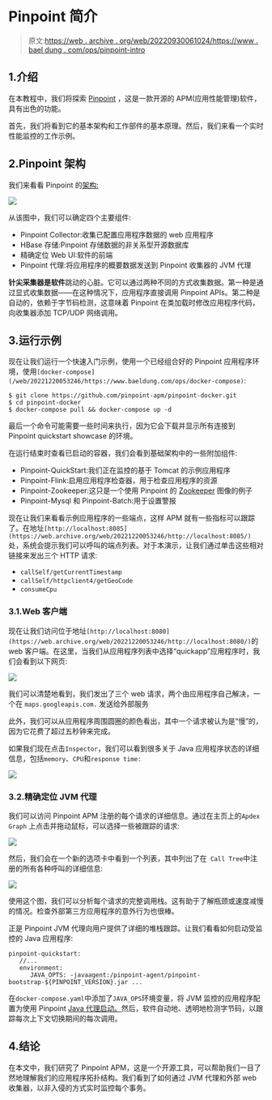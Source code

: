# Pinpoint 简介

> 原文:[https://web . archive . org/web/20220930061024/https://www . bael dung . com/ops/pinpoint-intro](https://web.archive.org/web/20220930061024/https://www.baeldung.com/ops/pinpoint-intro)

## 1.介绍

在本教程中，我们将探索 [Pinpoint](https://web.archive.org/web/20221220053246/https://github.com/pinpoint-apm/pinpoint) ，这是一款开源的 APM(应用性能管理)软件，具有出色的功能。

首先，我们将看到它的基本架构和工作部件的基本原理。然后，我们来看一个实时性能监控的工作示例。

## 2.Pinpoint 架构

我们来看看 Pinpoint 的[架构:](https://web.archive.org/web/20221220053246/https://pinpoint-apm.gitbook.io/pinpoint/want-a-quick-tour/overview#architecture)

[![](../Images/93eae8b2f5bc466fd79597b65a689fda.png)](/web/20221220053246/https://www.baeldung.com/wp-content/uploads/2022/12/pinpoint-architecture.png)

从该图中，我们可以确定四个主要组件:

*   Pinpoint Collector:收集已配置应用程序数据的 web 应用程序
*   HBase 存储:Pinpoint 存储数据的非关系型开源数据库
*   精确定位 Web UI:软件的前端
*   Pinpoint 代理:将应用程序的概要数据发送到 Pinpoint 收集器的 JVM 代理

**针尖采集器是软件**跳动的心脏。它可以通过两种不同的方式收集数据。第一种是通过显式收集数据——在这种情况下，应用程序直接调用 Pinpoint APIs。第二种是自动的，依赖于字节码检测，这意味着 Pinpoint 在类加载时修改应用程序代码，向收集器添加 TCP/UDP 网络调用。

## 3.运行示例

现在让我们运行一个快速入门示例，使用一个已经组合好的 Pinpoint 应用程序环境，使用`[docker-compose](/web/20221220053246/https://www.baeldung.com/ops/docker-compose)`:

```
$ git clone https://github.com/pinpoint-apm/pinpoint-docker.git
$ cd pinpoint-docker
$ docker-compose pull && docker-compose up -d 
```

最后一个命令可能需要一些时间来执行，因为它会下载并显示所有连接到 Pinpoint quickstart showcase 的环境。

在运行结束时查看已启动的容器，我们会看到基础架构中的一些附加组件:

*   Pinpoint-QuickStart:我们正在监控的基于 Tomcat 的示例应用程序
*   Pinpoint-Flink:启用应用程序检查器，用于检查应用程序的资源
*   Pinpoint-Zookeeper:这只是一个使用 Pinpoint 的 [Zookeeper](/web/20221220053246/https://www.baeldung.com/java-zookeeper) 图像的例子
*   Pinpoint-Mysql 和 Pinpoint-Batch:用于设置警报

现在让我们来看看示例应用程序的一些端点，这样 APM 就有一些指标可以跟踪了。在地址`[http://localhost:8085](https://web.archive.org/web/20221220053246/http://localhost:8085/)`处，系统会提示我们可以呼叫的端点列表。对于本演示，让我们通过单击这些相对链接来发出三个 HTTP 请求:

*   `callSelf/getCurrentTimestamp`
*   `callSelf/httpclient4/getGeoCode`
*   `consumeCpu`

### 3.1.Web 客户端

现在让我们访问位于地址`[http://localhost:8080](https://web.archive.org/web/20221220053246/http://localhost:8080/)`的 web 客户端。在这里，当我们从应用程序列表中选择“quickapp”应用程序时，我们会看到以下网页:

[![](../Images/e210771bde9178321133826de0e4058b.png)](/web/20221220053246/https://www.baeldung.com/wp-content/uploads/2022/12/pinpoint-welcome-1.png)

我们可以清楚地看到，我们发出了三个 web 请求，两个由应用程序自己解决，一个在 `maps.googleapis.com.` 发送给外部服务

此外，我们可以从应用程序周围圆圈的颜色看出，其中一个请求被认为是“慢”的，因为它花费了超过五秒钟来完成。

如果我们现在点击`Inspector`，我们可以看到很多关于 Java 应用程序状态的详细信息，包括`memory`、`CPU`和`response time:`

[![](../Images/2421f887539f6a8d6b1b39bb3f123e5a.png)](/web/20221220053246/https://www.baeldung.com/wp-content/uploads/2022/12/pinpoint-inspector-1024x471-1.png)

### 3.2.精确定位 JVM 代理

我们可以访问 Pinpoint APM 注册的每个请求的详细信息。通过在主页上的`Apdex Graph` 上点击并拖动鼠标，可以选择一些被跟踪的请求:

[![](../Images/7f3a6d5e4144cc13653cc6f79ebce87a.png)](/web/20221220053246/https://www.baeldung.com/wp-content/uploads/2022/12/Screenshot-2022-12-13-at-12.06.38.png)

然后，我们会在一个新的选项卡中看到一个列表，其中列出了在` Call Tree`中注册的所有各种呼叫的详细信息:

[![](../Images/7d2145797508a5c25315062bafeb3a46.png)](/web/20221220053246/https://www.baeldung.com/wp-content/uploads/2022/12/pinpoint-trace-1024x475-1.png)

使用这个图，我们可以分析每个请求的完整调用栈。这有助于了解瓶颈或速度减慢的情况。检查外部第三方应用程序的意外行为也很棒。

正是 Pinpoint JVM 代理向用户提供了详细的堆栈跟踪。让我们看看如何启动受监控的 Java 应用程序:

```
pinpoint-quickstart:
   //...
   environment:
      JAVA_OPTS: -javaagent:/pinpoint-agent/pinpoint-bootstrap-${PINPOINT_VERSION}.jar ...
```

在`docker-compose.yaml`中添加了`JAVA_OPS`环境变量，将 JVM 监控的应用程序配置为使用 Pinpoint [Java 代理启动。](/web/20221220053246/https://www.baeldung.com/java-instrumentation)然后，软件自动地、透明地检测字节码，以跟踪每次上下文切换期间的每次调用。

## 4.结论

在本文中，我们研究了 Pinpoint APM，这是一个开源工具，可以帮助我们一目了然地理解我们的应用程序拓扑结构。我们看到了如何通过 JVM 代理和外部 web 收集器，以非入侵的方式实时监控每个事务。